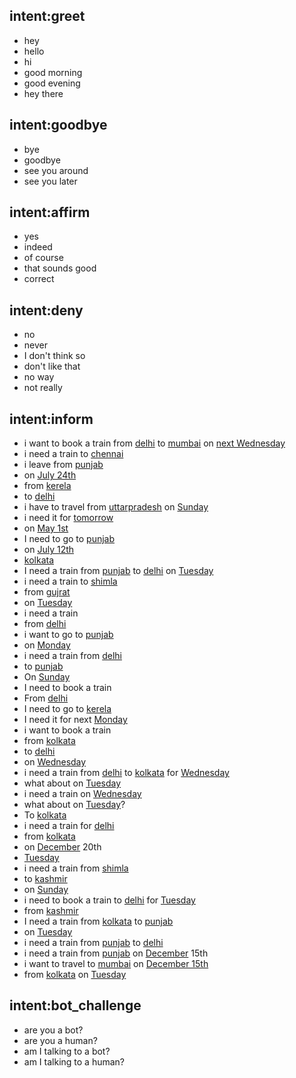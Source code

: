 ## intent:greet
- hey
- hello
- hi
- good morning
- good evening
- hey there

## intent:goodbye
- bye
- goodbye
- see you around
- see you later

## intent:affirm
- yes
- indeed
- of course
- that sounds good
- correct

## intent:deny
- no
- never
- I don't think so
- don't like that
- no way
- not really

## intent:inform
- i want to book a train from [delhi](from) to [mumbai](to) on [next Wednesday](time)
- i need a train to [chennai](to)
- i leave from [punjab](from)
- on [July 24th](time)
- from [kerela](from)
- to [delhi](to)
- i have to travel from [uttarpradesh](from) on [Sunday](time)
- i need it for [tomorrow](time)
- on [May 1st](time)
- I need to go to [punjab](to)
- on [July 12th](time)
- [kolkata](from)
- I need a train from [punjab](from) to [delhi](to) on [Tuesday](time)
- i need a train to [shimla](to)
- from [gujrat](from)
- on [Tuesday](time)
- i need a train
- from [delhi](from)
- i want to go to [punjab](to)
- on [Monday](time)
- i need a train from [delhi](from)
- to [punjab](to)
- On [Sunday](time)
- I need to book a train
- From [delhi](from)
- I need to go to [kerela](to)
- I need it for next [Monday](time)
- i want to book a train
- from [kolkata](from)
- to [delhi](to)
- on [Wednesday](time)
- i need a train from [delhi](from) to [kolkata](to) for [Wednesday](time)
- what about on [Tuesday](time)
- i need a train on [Wednesday](time)
- what about on [Tuesday](time)?
- To [kolkata](to)
- i need a train for [delhi](to)
- from [kolkata](from)
- on [December](time) 20th
- [Tuesday](time)
- i need a train from [shimla](from)
- to [kashmir](to)
- on [Sunday](time)
- i need to book a train to [delhi](to) for [Tuesday](time)
- from [kashmir](from)
- I need a train from [kolkata](from) to [punjab](to)
- on [Tuesday](time)
- i need a train from [punjab](from) to [delhi](to)
- i need a train from [punjab](from) on [December](time) 15th
- i want to travel to [mumbai](to) on [December 15th](time)
- from [kolkata](from) on [Tuesday](time)

## intent:bot_challenge
- are you a bot?
- are you a human?
- am I talking to a bot?
- am I talking to a human?
